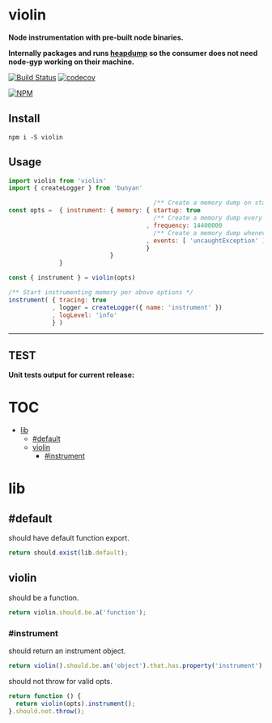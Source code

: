 # violin

**Node instrumentation with pre-built node binaries.**

**Internally packages and runs [heapdump](https://npmjs.com/packages/heapdump) so the consumer does not need node-gyp working on their machine.**


[![Build Status](https://travis-ci.org/noderaider/violin.svg?branch=master)](https://travis-ci.org/noderaider/violin)
[![codecov](https://codecov.io/gh/noderaider/violin/branch/master/graph/badge.svg)](https://codecov.io/gh/noderaider/violin)

[![NPM](https://nodei.co/npm/violin.png?stars=true&downloads=true)](https://nodei.co/npm/violin/)


## Install

`npm i -S violin`


## Usage

```js
import violin from 'violin'
import { createLogger } from 'bunyan'

                                        /** Create a memory dump on startup */
const opts =  { instrument: { memory: { startup: true
                                        /** Create a memory dump every 4 hours */
                                      , frequency: 14400000
                                        /** Create a memory dump whenever any of these process.on events occur */
                                      , events: [ 'uncaughtException' ]
                                      }
                            }
              }

const { instrument } = violin(opts)

/** Start instrumenting memory per above options */
instrument( { tracing: true
            , logger = createLogger({ name: 'instrument' })
            , logLevel: 'info'
            } )
```

---


## TEST

**Unit tests output for current release:**

# TOC
   - [lib](#lib)
     - [#default](#lib-default)
     - [violin](#lib-violin)
       - [#instrument](#lib-violin-instrument)
<a name=""></a>
 
<a name="lib"></a>
# lib
<a name="lib-default"></a>
## #default
should have default function export.

```js
return should.exist(lib.default);
```

<a name="lib-violin"></a>
## violin
should be a function.

```js
return violin.should.be.a('function');
```

<a name="lib-violin-instrument"></a>
### #instrument
should return an instrument object.

```js
return violin().should.be.an('object').that.has.property('instrument');
```

should not throw for valid opts.

```js
return function () {
  return violin(opts).instrument();
}.should.not.throw();
```


